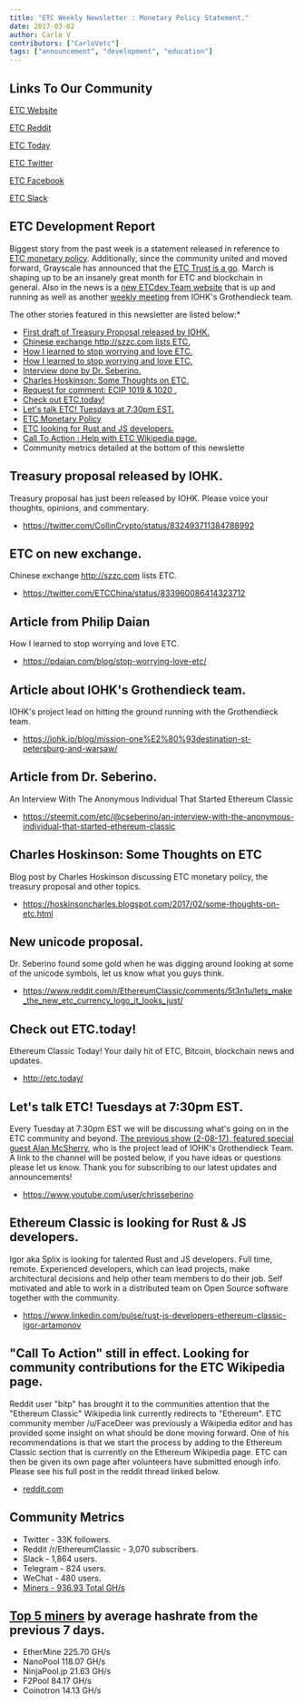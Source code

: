 ```yaml
---
title: "ETC Weekly Newsletter : Monetary Policy Statement."
date: 2017-03-02
author: Carlo V
contributors: ["CarloVetc"]
tags: ["announcement", "development", "education"]
---
```



## **Links To Our Community** 

[ETC Website](https://ethereumclassic.github.io/)

[ETC Reddit](https://www.reddit.com/r/EthereumClassic/)

[ETC Today](http://etc.today/)

[ETC Twitter](http://twitter.com/eth_classic)

[ETC Facebook](https://www.facebook.com/EthereumClassicETC/)

[ETC Slack](https://ethereumclassic.herokuapp.com/)

## **ETC Development Report**

Biggest story from the past week is a statement released in reference to [ETC monetary policy](https://www.etcdevteam.com/blog/articles/a-joint-statement-ecip1017.html). Additionally, since the community united and moved forward, Grayscale has announced that the [ETC Trust is a go](https://twitter.com/GrayscaleInvest/status/837649119992766465). March is shaping up to be an insanely great month for ETC and blockchain in general. Also in the news is a [new ETCdev Team website](https://www.etcdevteam.com/) that is up and running as well as another [weekly meeting](https://www.youtube.com/watch?v=yegAaLdsWzg) from IOHK's Grothendieck team.  

The other stories featured in this newsletter are listed below:* 

* [First draft of Treasury Proposal released by IOHK.](https://www.scribd.com/document/339563725/Ethereum-Classic-Treasury-System-Proposal-Google-Docs)
* [Chinese exchange http://szzc.com lists ETC.](https://twitter.com/ETCChina/status/833960086414323712)
* [How I learned to stop worrying and love ETC.](https://pdaian.com/blog/stop-worrying-love-etc/)
* [How I learned to stop worrying and love ETC.](https://pdaian.com/blog/stop-worrying-love-etc/)
* [Interview done by Dr. Seberino.](https://steemit.com/etc/@cseberino/an-interview-with-the-anonymous-individual-that-started-ethereum-classic)
* [Charles Hoskinson: Some Thoughts on ETC.](https://hoskinsoncharles.blogspot.com/2017/02/some-thoughts-on-etc.html)
* [Request for comment: ECIP 1019 & 1020 .](https://www.reddit.com/r/EthereumClassic/comments/5wbgsh/request_for_comment_ecip_1019_1020/?utm_content=title&utm_medium=hot&utm_source=reddit&utm_name=EthereumClassic)
* [Check out ETC.today!](http://etc.today/)
* [Let's talk ETC! Tuesdays at 7:30pm EST.](https://www.youtube.com/user/chrisseberino)
* [ETC Monetary Policy](https://github.com/ethereumproject/ECIPs/pull/20/files)
* [ETC looking for Rust and JS developers.](https://www.linkedin.com/pulse/rust-js-developers-ethereum-classic-igor-artamonov)
* [Call To  Action :  Help with ETC Wikipedia page.](https://www.reddit.com/r/EthereumClassic/comments/5bsj3c/ethereum_classic_redirects_to_ethereum_on/)
* Community metrics detailed at the bottom of this newslette

## **Treasury proposal released by IOHK.**
Treasury proposal has just been released by IOHK. Please voice your thoughts, opinions, and commentary.

* https://twitter.com/CollinCrypto/status/832493711384788992

## **ETC on new exchange.** 
Chinese exchange http://szzc.com lists ETC.

* https://twitter.com/ETCChina/status/833960086414323712


## **Article from Philip Daian**
How I learned to stop worrying and love ETC. 

* https://pdaian.com/blog/stop-worrying-love-etc/

## **Article about IOHK's Grothendieck team.**

IOHK's project lead on hitting the ground running with the Grothendieck team.

* https://iohk.io/blog/mission-one%E2%80%93destination-st-petersburg-and-warsaw/

## **Article from Dr. Seberino.**
An Interview With The Anonymous Individual That Started Ethereum Classic

* https://steemit.com/etc/@cseberino/an-interview-with-the-anonymous-individual-that-started-ethereum-classic

## **Charles Hoskinson: Some Thoughts on ETC**
Blog post by Charles Hoskinson discussing ETC monetary policy, the treasury proposal and other topics.

* https://hoskinsoncharles.blogspot.com/2017/02/some-thoughts-on-etc.html

## **New unicode proposal.**
Dr. Seberino found some gold when he was digging around looking at some of the unicode symbols, let us know what you guys think.

* https://www.reddit.com/r/EthereumClassic/comments/5t3n1u/lets_make_the_new_etc_currency_logo_it_looks_just/

## **Check out ETC.today!**

Ethereum Classic Today! Your daily hit of ETC, Bitcoin, blockchain news and updates.

* http://etc.today/

## **Let's talk ETC! Tuesdays at 7:30pm EST.**
Every Tuesday at 7:30pm EST we will be discussing what's going on in the ETC community and beyond. [The previous show (2-08-17), featured special guest Alan McSherry,](https://www.youtube.com/watch?v=lsUFzKoIW3I) who is the project lead of IOHK's Grothendieck Team. A link to the channel will be posted below, if you have ideas or questions please let us know. Thank you for subscribing to our latest updates and announcements! 

* https://www.youtube.com/user/chrisseberino


## **Ethereum Classic is looking for Rust & JS developers.**

Igor aka Splix is looking for talented Rust and JS developers. Full time, remote. Experienced developers, which can lead projects, make architectural decisions and help other team members to do their job. Self motivated and able to work in a distributed team on Open Source software together with the community.

* https://www.linkedin.com/pulse/rust-js-developers-ethereum-classic-igor-artamonov

## **"Call To Action" still in effect. Looking for community contributions for the ETC Wikipedia page.** 
Reddit user "bitp" has brought it to the communities attention that the "Ethereum Classic" Wikipedia link currently redirects to "Ethereum". ETC community member /u/FaceDeer was previously a Wikipedia editor and has provided some insight on what should be done moving forward. One of his recommendations is that we start the process by adding to the Ethereum Classic section that is currently on the Ethereum Wikipedia page. ETC can then be given its own page after volunteers have submitted enough info. Please see his full post in the reddit thread linked below.

* [reddit.com](https://www.reddit.com/r/EthereumClassic/comments/5bsj3c/ethereum_classic_redirects_to_ethereum_on/)

## **Community Metrics** 

* Twitter - 33K followers.
* Reddit /r/EthereumClassic - 3,070 subscribers.
* Slack - 1,864 users.
* Telegram - 824 users.
* WeChat - 480 users.
* [Miners - 936.93 Total GH/s](https://gastracker.io/stats/miners)

## **[Top 5 miners](https://gastracker.io/stats/miners) by average hashrate from the previous 7 days.** 

* EtherMine	225.70 GH/s
* NanoPool	118.07 GH/s
* NinjaPool.jp	21.63 GH/s
* F2Pool 84.17 GH/s
* Coinotron	14.13 GH/s
